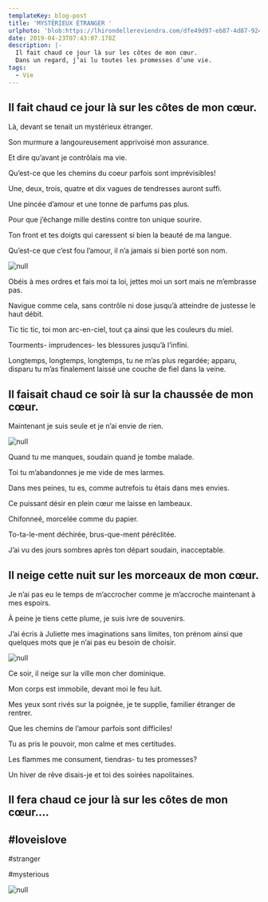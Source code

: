 ```yaml
---
templateKey: blog-post
title: 'MYSTÉRIEUX ÉTRANGER '
urlphoto: 'blob:https://lhirondellereviendra.com/dfe49d97-eb87-4d87-9243-51474d974a87'
date: 2019-04-23T07:43:07.178Z
description: |-
  Il fait chaud ce jour là sur les côtes de mon cœur.
  Dans un regard, j’ai lu toutes les promesses d’une vie.
tags:
  - Vie
---
```

## Il fait chaud ce jour là sur les côtes de mon cœur.

Là, devant se tenait un mystérieux étranger.

Son murmure a langoureusement apprivoisé mon assurance.

Et dire qu’avant je contrôlais ma vie. 

Qu’est-ce que les chemins du coeur parfois sont imprévisibles! 

Une, deux, trois, quatre et dix vagues de tendresses auront suffi. 

Une pincée d’amour et une tonne de parfums pas plus.

Pour que j’échange mille destins contre ton unique sourire.

Ton front et tes doigts qui caressent si bien la beauté de ma langue.

Qu’est-ce que c’est fou l’amour, il n’a jamais si bien porté son nom. 

![null](/img/11c3c6aa-0be7-4d1c-bbb5-755bab7616d4.png)

Obéis à mes ordres et fais moi ta loi, jettes moi un sort mais ne m’embrasse pas.

Navigue comme cela, sans contrôle ni dose jusqu’à atteindre de justesse le haut débit.

Tic tic tic, toi mon arc-en-ciel, tout ça ainsi que les couleurs du miel.

Tourments- imprudences- les blessures jusqu’à l’infini.

Longtemps, longtemps, longtemps, tu ne m’as plus regardée; apparu, disparu tu m’as finalement laissé  une couche de fiel dans la veine.

## Il faisait chaud ce soir là sur la chaussée de mon cœur.

Maintenant je suis seule et je n’ai envie de rien. 

![null](/img/50554466_236645003929504_8709807348274692096_n.jpg)

Quand tu me manques, soudain quand je tombe malade.

Toi tu m’abandonnes je me vide de mes larmes.

Dans mes peines, tu es, comme autrefois tu étais dans mes envies.

Ce puissant désir en plein cœur me laisse en lambeaux.

Chifonneé, morcelée comme du papier.

To-ta-le-ment déchirée, brus-que-ment péréclitée.

J’ai vu des jours sombres après ton départ soudain, inacceptable.

## Il neige cette nuit sur les morceaux de mon cœur.

Je n’ai pas eu le temps de m’accrocher comme je m’accroche maintenant à mes espoirs.

À peine je tiens cette plume, je suis ivre de souvenirs.

J’ai écris à Juliette  mes imaginations sans limites, ton prénom ainsi que quelques mots que je n’ai pas eu besoin de choisir.

![null](/img/3714be74-bcd7-4a53-bf4b-009d8d40b64e.png)

Ce soir, il neige sur la ville mon cher dominique. 

Mon corps est immobile, devant moi le feu luit.

Mes yeux sont rivés sur la poignée, je te supplie, familier étranger de rentrer.

Que les chemins de l’amour parfois sont difficiles!

Tu as pris le pouvoir, mon calme et mes certitudes.

Les flammes me consument, tiendras- tu tes promesses?

 Un hiver de rêve disais-je et toi des soirées napolitaines.

## Il fera chaud ce jour là sur les côtes de mon cœur....

## \#loveislove

\#stranger

\#mysterious

![null](/img/bd890450-fa73-47f1-9851-7f3ad0ffb1e9.png)
